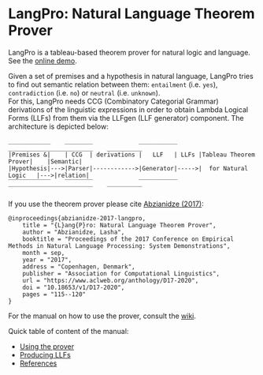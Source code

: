 # LangPro: Natural Language Theorem Prover
LangPro is a tableau-based theorem prover for natural logic and language.
See the [online demo](https://naturallogic.pro/LangPro/).
<!-- (http://naturallogic.pro/langpro). -->

Given a set of premises and a hypothesis in natural language, LangPro tries to find out semantic relation between them: `entailment` (i.e. `yes`), `contradiction` (i.e. `no`) or `neutral` (i.e. `unknown`).  
For this, LangPro needs CCG (Combinatory Categorial Grammar) derivations of the linguistic expressions in order to obtain Lambda Logical Forms (LLFs) from them via the LLFgen (LLF generator) component. The architecture is depicted below: 
```
____________    ________             ___________      ________________________    __________ 
|Premises &|    | CCG  | derivations |   LLF   | LLFs |Tableau Theorem Prover|    |Semantic|
|Hypothesis|--->|Parser|------------>|Generator|----->|  for Natural Logic   |--->|relation|
‾‾‾‾‾‾‾‾‾‾‾‾    ‾‾‾‾‾‾‾‾             ‾‾‾‾‾‾‾‾‾‾‾      ‾‾‾‾‾‾‾‾‾‾‾‾‾‾‾‾‾‾‾‾‾‾‾‾    ‾‾‾‾‾‾‾‾‾‾ 
```
If you use the theorem prover please cite [Abzianidze (2017)](https://www.aclweb.org/anthology/D17-2020):
```
@inproceedings{abzianidze-2017-langpro,
    title = "{L}ang{P}ro: Natural Language Theorem Prover",
    author = "Abzianidze, Lasha",
    booktitle = "Proceedings of the 2017 Conference on Empirical Methods in Natural Language Processing: System Demonstrations",
    month = sep,
    year = "2017",
    address = "Copenhagen, Denmark",
    publisher = "Association for Computational Linguistics",
    url = "https://www.aclweb.org/anthology/D17-2020",
    doi = "10.18653/v1/D17-2020",
    pages = "115--120"
}
```

For the manual on how to use the prover, consult the [wiki](https://github.com/kovvalsky/LangPro/wiki). 

Quick table of content of the manual:

* [Using the prover](https://github.com/kovvalsky/LangPro/wiki/Using-the-prover)
* [Producing LLFs](https://github.com/kovvalsky/LangPro/wiki/Producing-LLFs)
* [References](https://github.com/kovvalsky/LangPro/wiki/References)
